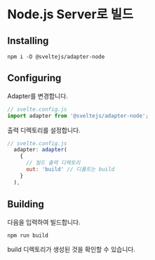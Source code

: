 # Node.js Server로 빌드 

## Installing 
```shell
npm i -D @sveltejs/adapter-node
```

## Configuring 

Adapter를 변경합니다. 

```javascript
// svelte.config.js 
import adapter from '@sveltejs/adapter-node';
```

출력 디렉토리를 설정합니다. 

```javascript
// svelte.config.js 
  adapter: adapter(
    {
      // 빌드 출력 디렉토리 
      out: 'build' // 디폴트는 build
    }
  ),
```

## Building 
다음을 입력하여 빌드합니다. 
```shell
npm run build 
```
build 디렉토리가 생성된 것을 확인할 수 있습니다. 

